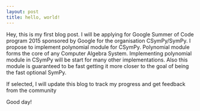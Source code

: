 ```yaml
---
layout: post
title: hello, world!
---
```


Hey, this is my first blog post. I will be applying for Google Summer of Code program 2015 sponsored by Google for the organisation CSymPy/SymPy. I propose to implement polynomial module for CSymPy. Polynomial module forms the core of any Computer Algebra System. Implementing polynomial module in CSymPy will be start for many other implementations. Also this module is guaranteed to be fast getting it more closer to the goal of being the fast optional SymPy.

If selected, I will update this blog to track my progress and get feedback from the community

Good day!
